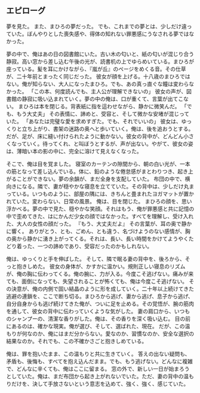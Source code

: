 ## エピローグ

夢を見た。
また、まひろの夢だった。
でも、これまでの夢とは、少しだけ違っていた。ぼんやりとした喪失感や、得体の知れない罪悪感にうなされる夢ではなかった。

夢の中で、俺はあの日の図書館にいた。古い木の匂いと、紙の匂いが混じり合う静寂。高い窓から差し込む午後の光が、読書机の上でゆらめいている。まひろが座っている。髪を耳にかけながら、『嵐が丘』のページをめくる音。その仕草が、二十年前とまったく同じだった。
彼女が顔を上げる。十八歳のまひろではない。俺が知らない、大人になったまひろ。でも、あの真っ直ぐな瞳は変わらなかった。
「この本、何度読んでも、主人公が理解できないの」
彼女の声が、図書館の静寂に吸い込まれていく。夢の中の俺は、口が重くて、言葉が出てこない。
まひろは本を閉じる。背表紙に指を這わせながら、静かに微笑んだ。
「でも、もう大丈夫」
その表情に、諦めと、受容と、そして微かな安堵が混じっていた。
「あなたは完璧な愛を求めすぎた。でも、それでいいの」
彼女は、ゆっくりと立ち上がり、書架の迷路の奥へと歩いていく。俺は、後を追おうとする。だが、足が、床に縫い付けられたように動かない。彼女の背中が、どんどん小さくなっていく。待ってくれ、と叫ぼうとするが、声が出ない。やがて、彼女の姿は、薄暗い本の影の中に、完全に溶けて見えなくなった。

そこで、俺は目を覚ました。
寝室のカーテンの隙間から、朝の白い光が、一本の筋となって差し込んでいる。体に、鉛のような倦怠感がまとわりつき、起き上がることができない。夢の余韻が、まだ全身を支配していた。
布団の中で、横向きになる。隣で、妻が穏やかな寝息を立てていた。その背中は、少しだけ丸まっている。いつものように、部屋の隅には、きちんと畳まれたヨガマットが置かれていた。変わらない、日常の風景。
俺は、目を閉じた。
まひろの顔を、思い浮かべる。夢の中で見た、穏やかな笑顔。それはもう、俺が罪悪感と共に記憶の中で歪めてきた、はにかんだ少女の顔ではなかった。すべてを理解し、受け入れた、大人の女性の顔だった。
『もう、大丈夫だよ』
その言葉が、耳の奥で静かに響く。
ありがとう、とも、ごめん、とも違う、名づけようのない感情が、胸の奥から静かに湧き上がってくる。それは、長い、長い時間をかけてようやくたどり着った、一つの諦めであり、受容だったのかもしれない。

俺は、ゆっくりと手を伸ばした。
そして、隣で眠る妻の背中を、後ろから、そっと抱きしめた。
彼女の身体が、かすかに温かい。規則正しい寝息のリズムが、俺の胸に伝わってくる。俺の腕に、力が入る。今度こそ逃げない。痛みが来ても、面倒になっても、失望されることが怖くても、俺は今度こそ逃げない。
その決意が、俺の内側で固い結晶のように形を成していく。二十年以上続けてきた逃避の連鎖を、ここで断ち切る。まひろから逃げ、妻から逃げ、息子から逃げ、自分自身からも逃げ続けてきた俺が、ついに足を止める。その覚悟が、腕の筋肉を通して、彼女の背中に伝わっていくような気がした。
妻の肩口から、いつものシャンプーの、清潔な香りがした。俺は、その香りを深く吸い込む。
目の前にあるのは、確かな現実。俺が選び、そして、選ばれた、現在。
だが、この温もりが何なのか、俺にはまだ分からない。愛なのか、習慣なのか、安全な選択の結果なのか。それでも、この不確かさごと抱きしめている。

俺は、罪を抱いたまま、この温もりと共に生きていく。
答えの出ない疑問も、矛盾も、後悔も、すべてを抱え込んだまま。でも、もう逃げない。どんなに複雑で、どんなに辛くても、俺はここに留まる。
窓の外で、新しい一日が始まろうとしていた。俺は、まだ布団から起き上がれないでいた。ただ、妻の背中の温もりだけを、決して手放さないという意志を込めて、強く、強く、感じていた。